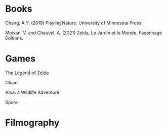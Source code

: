 # Books

Chang, A.Y. (2019) Playing Nature. University of Minnesota Press.

Moisan, V. and Chauvel, A. (2021) Zelda, Le Jardin et le Monde. Façonnage Editions.

# Games

The Legend of Zelda 

Okami

Alba: a Wildlife Adventure

Spore


# Filmography
